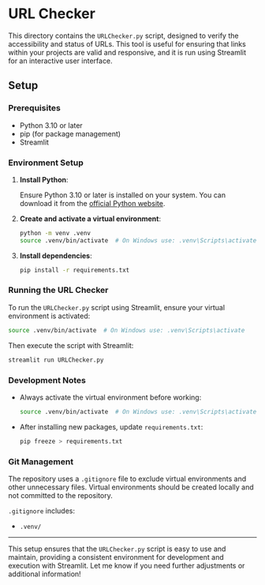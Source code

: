 # URL Checker

This directory contains the `URLChecker.py` script, designed to verify the accessibility and status of URLs. This tool is useful for ensuring that links within your projects are valid and responsive, and it is run using Streamlit for an interactive user interface.

## Setup

### Prerequisites

- Python 3.10 or later
- pip (for package management)
- Streamlit

### Environment Setup

1. **Install Python**:

   Ensure Python 3.10 or later is installed on your system. You can download it from the [official Python website](https://www.python.org/downloads/).

2. **Create and activate a virtual environment**:

   ```bash
   python -m venv .venv
   source .venv/bin/activate  # On Windows use: .venv\Scripts\activate
   ```

3. **Install dependencies**:

   ```bash
   pip install -r requirements.txt
   ```

### Running the URL Checker

To run the `URLChecker.py` script using Streamlit, ensure your virtual environment is activated:

```bash
source .venv/bin/activate  # On Windows use: .venv\Scripts\activate
```

Then execute the script with Streamlit:

```bash
streamlit run URLChecker.py
```

### Development Notes

- Always activate the virtual environment before working:

  ```bash
  source .venv/bin/activate  # On Windows use: .venv\Scripts\activate
  ```

- After installing new packages, update `requirements.txt`:

  ```bash
  pip freeze > requirements.txt
  ```

### Git Management

The repository uses a `.gitignore` file to exclude virtual environments and other unnecessary files. Virtual environments should be created locally and not committed to the repository.

`.gitignore` includes:

- `.venv/`

---

This setup ensures that the `URLChecker.py` script is easy to use and maintain, providing a consistent environment for development and execution with Streamlit. Let me know if you need further adjustments or additional information!
